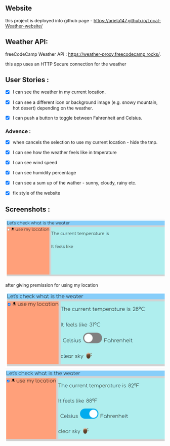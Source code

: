 ## Website
this project is deployed into github page - https://ariela147.github.io/Local-Weather-website/

## Weather API:

freeCodeCamp Weather API : https://weather-proxy.freecodecamp.rocks/.

this app uses an HTTP Secure connection for the weather

## User Stories :

- [x] I can see the weather in my current location.

- [x] I can see a different icon or background image (e.g. snowy mountain, hot desert) depending on the weather.

- [x] I can push a button to toggle between Fahrenheit and Celsius.

### Advence :

- [x] when cancels the selection to use my current location - hide the tmp.

- [x] I can see how the weather feels like in tmperature

- [x] I can see wind speed

- [x] I can see humidity percentage

- [x] I can see a sum up of the wather - sunny, cloudy, rainy etc.

- [x] fix style of the website


## Screenshots : 

![screen](./screenshots/pic1.png)

after giving premission for using my location

![celsius](./screenshots/pic2.png)
![fahrenheit](./screenshots/pic3.png)
